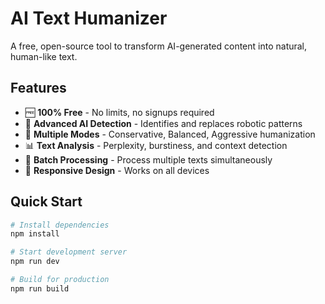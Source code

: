 # AI Text Humanizer

A free, open-source tool to transform AI-generated content into natural, human-like text.

## Features

- 🆓 **100% Free** - No limits, no signups required
- 🤖 **Advanced AI Detection** - Identifies and replaces robotic patterns
- 🎯 **Multiple Modes** - Conservative, Balanced, Aggressive humanization
- 📊 **Text Analysis** - Perplexity, burstiness, and context detection
- 🔄 **Batch Processing** - Process multiple texts simultaneously
- 📱 **Responsive Design** - Works on all devices

## Quick Start
```bash
# Install dependencies
npm install

# Start development server
npm run dev

# Build for production
npm run build